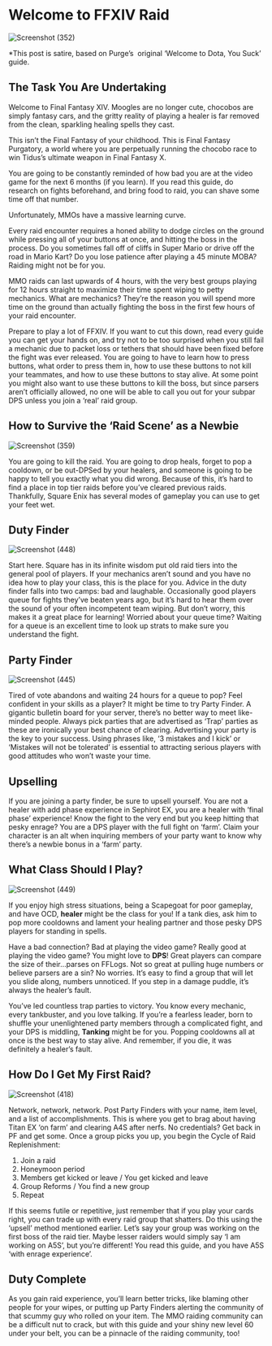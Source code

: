 # Welcome to FFXIV Raid

![Screenshot (352)](https://castlesinmyroom.files.wordpress.com/2016/04/screenshot-352.png?w=775)

*This post is satire, based on Purge’s  original ‘Welcome to Dota, You Suck’ guide.

## The Task You Are Undertaking

Welcome to Final Fantasy XIV. Moogles are no longer cute, chocobos are simply fantasy cars, and the gritty reality of playing a healer is far removed from the clean, sparkling healing spells they cast.

This isn’t the Final Fantasy of your childhood. This is Final Fantasy Purgatory, a world where you are perpetually running the chocobo race to win Tidus’s ultimate weapon in Final Fantasy X.

You are going to be constantly reminded of how bad you are at the video game for the next 6 months (if you learn). If you read this guide, do research on fights beforehand, and bring food to raid, you can shave some time off that number.

Unfortunately, MMOs have a massive learning curve.

Every raid encounter requires a honed ability to dodge circles on the ground while pressing all of your buttons at once, and hitting the boss in the process. Do you sometimes fall off of cliffs in Super Mario or drive off the road in Mario Kart? Do you lose patience after playing a 45 minute MOBA? Raiding might not be for you.

MMO raids can last upwards of 4 hours, with the very best groups playing for 12 hours straight to maximize their time spent wiping to petty mechanics. What are mechanics? They’re the reason you will spend more time on the ground than actually fighting the boss in the first few hours of your raid encounter.

Prepare to play a lot of FFXIV. If you want to cut this down, read every guide you can get your hands on, and try not to be too surprised when you still fail a mechanic due to packet loss or tethers that should have been fixed before the fight was ever released. You are going to have to learn how to press buttons, what order to press them in, how to use these buttons to not kill your teammates, and how to use these buttons to stay alive. At some point you might also want to use these buttons to kill the boss, but since parsers aren’t officially allowed, no one will be able to call you out for your subpar DPS unless you join a ‘real’ raid group.

## How to Survive the ‘Raid Scene’ as a Newbie

![Screenshot (359)](https://castlesinmyroom.files.wordpress.com/2016/04/screenshot-359.png?w=775)

You are going to kill the raid. You are going to drop heals, forget to pop a cooldown, or be out-DPSed by your healers, and someone is going to be happy to tell you exactly what you did wrong. Because of this, it’s hard to find a place in top tier raids before you’ve cleared previous raids. Thankfully, Square Enix has several modes of gameplay you can use to get your feet wet.

## Duty Finder

![Screenshot (448)](https://castlesinmyroom.files.wordpress.com/2016/04/screenshot-448.png?w=775)

Start here. Square has in its infinite wisdom put old raid tiers into the general pool of players. If your mechanics aren’t sound and you have no idea how to play your class, this is the place for you. Advice in the duty finder falls into two camps: bad and laughable. Occasionally good players queue for fights they’ve beaten years ago, but it’s hard to hear them over the sound of your often incompetent team wiping. But don’t worry, this makes it a great place for learning! Worried about your queue time? Waiting for a queue is an excellent time to look up strats to make sure you understand the fight.

## Party Finder

![Screenshot (445)](https://castlesinmyroom.files.wordpress.com/2016/04/screenshot-445.png?w=775)

Tired of vote abandons and waiting 24 hours for a queue to pop? Feel confident in your skills as a player? It might be time to try Party Finder. A gigantic bulletin board for your server, there’s no better way to meet like-minded people. Always pick parties that are advertised as ‘Trap’ parties as these are ironically your best chance of clearing. Advertising your party is the key to your success. Using phrases like, ‘3 mistakes and I kick’ or ‘Mistakes will not be tolerated’ is essential to attracting serious players with good attitudes who won’t waste your time.

## Upselling

If you are joining a party finder, be sure to upsell yourself. You are not a healer with add phase experience in Sephirot EX, you are a healer with ‘final phase’ experience! Know the fight to the very end but you keep hitting that pesky enrage? You are a DPS player with the full fight on ‘farm’. Claim your character is an alt when inquiring members of your party want to know why there’s a newbie bonus in a ‘farm’ party.

## What Class Should I Play?

![Screenshot (449)](https://castlesinmyroom.files.wordpress.com/2016/04/screenshot-449.png?w=775)

If you enjoy high stress situations, being a Scapegoat for poor gameplay, and have OCD, **healer** might be the class for you! If a tank dies, ask him to pop more cooldowns and lament your healing partner and those pesky DPS players for standing in spells.

Have a bad connection? Bad at playing the video game? Really good at playing the video game? You might love to **DPS**! Great players can compare the size of their…parses on FFLogs. Not so great at pulling huge numbers or believe parsers are a sin? No worries. It’s easy to find a group that will let you slide along, numbers unnoticed. If you step in a damage puddle, it’s always the healer’s fault.

You’ve led countless trap parties to victory. You know every mechanic, every tankbuster, and you love talking. If you’re a fearless leader, born to shuffle your unenlightened party members through a complicated fight, and your DPS is middling, **Tanking** might be for you. Popping cooldowns all at once is the best way to stay alive. And remember, if you die, it was definitely a healer’s fault.

## How Do I Get My First Raid?

![Screenshot (418)](https://castlesinmyroom.files.wordpress.com/2016/04/screenshot-418.png?w=775)

Network, network, network. Post Party Finders with your name, item level, and a list of accomplishments. This is where you get to brag about having Titan EX ‘on farm’ and clearing A4S after nerfs. No credentials? Get back in PF and get some. Once a group picks you up, you begin the Cycle of Raid Replenishment:

1.  Join a raid
2.  Honeymoon period
3.  Members get kicked or leave / You get kicked and leave
4.  Group Reforms / You find a new group
5.  Repeat

If this seems futile or repetitive, just remember that if you play your cards right, you can trade up with every raid group that shatters. Do this using the ‘upsell’ method mentioned earlier. Let’s say your group was working on the first boss of the raid tier. Maybe lesser raiders would simply say ‘I am working on A5S’, but you’re different! You read this guide, and you have A5S ‘with enrage experience’.

## Duty Complete

As you gain raid experience, you’ll learn better tricks, like blaming other people for your wipes, or putting up Party Finders alerting the community of that scummy guy who rolled on your item. The MMO raiding community can be a difficult nut to crack, but with this guide and your shiny new level 60 under your belt, you can be a pinnacle of the raiding community, too!